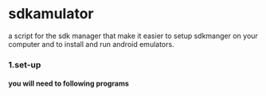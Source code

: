 # sdkamulator
a script for the sdk manager that make it easier to setup sdkmanger on 
your computer and to install and run android emulators.

### 1.set-up
#### you will need to following programs
